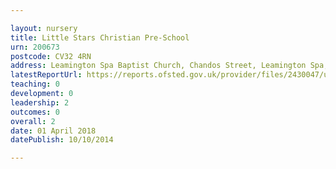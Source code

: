 ```yaml
---

layout: nursery
title: Little Stars Christian Pre-School
urn: 200673
postcode: CV32 4RN
address: Leamington Spa Baptist Church, Chandos Street, Leamington Spa, Warwickshire, CV32 4RN
latestReportUrl: https://reports.ofsted.gov.uk/provider/files/2430047/urn/200673.pdf
teaching: 0
development: 0
leadership: 2
outcomes: 0
overall: 2
date: 01 April 2018 
datePublish: 10/10/2014

---
```


